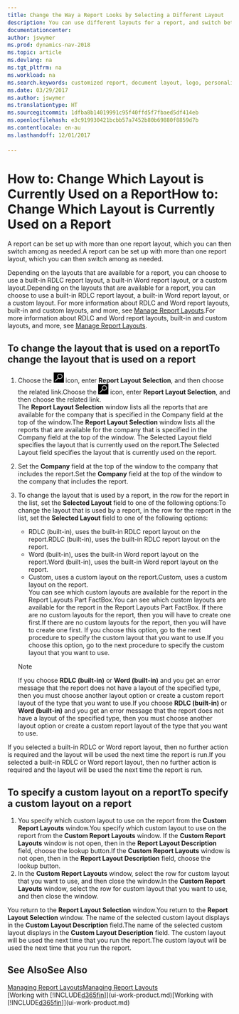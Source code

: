 ```yaml
---
title: Change the Way a Report Looks by Selecting a Different Layout
description: You can use different layouts for a report, and switch between layouts to change how a report looks.
documentationcenter: 
author: jswymer
ms.prod: dynamics-nav-2018
ms.topic: article
ms.devlang: na
ms.tgt_pltfrm: na
ms.workload: na
ms.search.keywords: customized report, document layout, logo, personalize
ms.date: 03/29/2017
ms.author: jswymer
ms.translationtype: HT
ms.sourcegitcommit: 1dfba8b14019991c95f40ffd5f7fbaed5df414eb
ms.openlocfilehash: e3c919930421bcbb57a7452b80b69880f8859d7b
ms.contentlocale: en-au
ms.lasthandoff: 12/01/2017

---
```

# <a name="how-to-change-which-layout-is-currently-used-on-a-report"></a><span data-ttu-id="02d21-103">How to: Change Which Layout is Currently Used on a Report</span><span class="sxs-lookup"><span data-stu-id="02d21-103">How to: Change Which Layout is Currently Used on a Report</span></span>
<span data-ttu-id="02d21-104">A report can be set up with more than one report layout, which you can then switch among as needed.</span><span class="sxs-lookup"><span data-stu-id="02d21-104">A report can be set up with more than one report layout, which you can then switch among as needed.</span></span>

<span data-ttu-id="02d21-105">Depending on the layouts that are available for a report, you can choose to use a built-in RDLC report layout, a built-in Word report layout, or a custom layout.</span><span class="sxs-lookup"><span data-stu-id="02d21-105">Depending on the layouts that are available for a report, you can choose to use a built-in RDLC report layout, a built-in Word report layout, or a custom layout.</span></span> <span data-ttu-id="02d21-106">For more information about RDLC and Word report layouts, built-in and custom layouts, and more, see [Manage Report Layouts](ui-manage-report-layouts.md).</span><span class="sxs-lookup"><span data-stu-id="02d21-106">For more information about RDLC and Word report layouts, built-in and custom layouts, and more, see [Manage Report Layouts](ui-manage-report-layouts.md).</span></span>

## <a name="to-change-the-layout-that-is-used-on-a-report"></a><span data-ttu-id="02d21-107">To change the layout that is used on a report</span><span class="sxs-lookup"><span data-stu-id="02d21-107">To change the layout that is used on a report</span></span>
1. <span data-ttu-id="02d21-108">Choose the ![Search for Page or Report](media/ui-search/search_small.png "Search for Page or Report icon") icon, enter **Report Layout Selection**, and then choose the related link.</span><span class="sxs-lookup"><span data-stu-id="02d21-108">Choose the ![Search for Page or Report](media/ui-search/search_small.png "Search for Page or Report icon") icon, enter **Report Layout Selection**, and then choose the related link.</span></span>  
   <span data-ttu-id="02d21-109">The **Report Layout Selection** window lists all the reports that are available for the company that is specified in the Company field at the top of the window.</span><span class="sxs-lookup"><span data-stu-id="02d21-109">The **Report Layout Selection** window lists all the reports that are available for the company that is specified in the Company field at the top of the window.</span></span> <span data-ttu-id="02d21-110">The Selected Layout field specifies the layout that is currently used on the report.</span><span class="sxs-lookup"><span data-stu-id="02d21-110">The Selected Layout field specifies the layout that is currently used on the report.</span></span>
2. <span data-ttu-id="02d21-111">Set the **Company** field at the top of the window to the company that includes the report.</span><span class="sxs-lookup"><span data-stu-id="02d21-111">Set the **Company** field at the top of the window to the company that includes the report.</span></span>
3. <span data-ttu-id="02d21-112">To change the layout that is used by a report, in the row for the report in the list, set the **Selected Layout** field to one of the following options:</span><span class="sxs-lookup"><span data-stu-id="02d21-112">To change the layout that is used by a report, in the row for the report in the list, set the **Selected Layout** field to one of the following options:</span></span>
   * <span data-ttu-id="02d21-113">RDLC (built-in), uses the built-in RDLC report layout on the report.</span><span class="sxs-lookup"><span data-stu-id="02d21-113">RDLC (built-in), uses the built-in RDLC report layout on the report.</span></span>
   * <span data-ttu-id="02d21-114">Word (built-in), uses the built-in Word report layout on the report.</span><span class="sxs-lookup"><span data-stu-id="02d21-114">Word (built-in), uses the built-in Word report layout on the report.</span></span>
   * <span data-ttu-id="02d21-115">Custom, uses a custom layout on the report.</span><span class="sxs-lookup"><span data-stu-id="02d21-115">Custom, uses a custom layout on the report.</span></span>  
     <span data-ttu-id="02d21-116">You can see which custom layouts are available for the report in the Report Layouts Part FactBox.</span><span class="sxs-lookup"><span data-stu-id="02d21-116">You can see which custom layouts are available for the report in the Report Layouts Part FactBox.</span></span> <span data-ttu-id="02d21-117">If there are no custom layouts for the report, then you will have to create one first.</span><span class="sxs-lookup"><span data-stu-id="02d21-117">If there are no custom layouts for the report, then you will have to create one first.</span></span> <span data-ttu-id="02d21-118">If you choose this option, go to the next procedure to specify the custom layout that you want to use.</span><span class="sxs-lookup"><span data-stu-id="02d21-118">If you choose this option, go to the next procedure to specify the custom layout that you want to use.</span></span>

    > [!NOTE]  
    >   <span data-ttu-id="02d21-119">If you choose **RDLC (built-in)** or **Word (built-in)** and you get an error message that the report does not have a layout of the specified type, then you must choose another layout option or create a custom report layout of the type that you want to use.</span><span class="sxs-lookup"><span data-stu-id="02d21-119">If you choose **RDLC (built-in)** or **Word (built-in)** and you get an error message that the report does not have a layout of the specified type, then you must choose another layout option or create a custom report layout of the type that you want to use.</span></span>

<span data-ttu-id="02d21-120">If you selected a built-in RDLC or Word report layout, then no further action is required and the layout will be used the next time the report is run.</span><span class="sxs-lookup"><span data-stu-id="02d21-120">If you selected a built-in RDLC or Word report layout, then no further action is required and the layout will be used the next time the report is run.</span></span>

## <a name="to-specify-a-custom-layout-on-a-report"></a><span data-ttu-id="02d21-121">To specify a custom layout on a report</span><span class="sxs-lookup"><span data-stu-id="02d21-121">To specify a custom layout on a report</span></span>
1. <span data-ttu-id="02d21-122">You specify which custom layout to use on the report from the **Custom Report Layouts** window.</span><span class="sxs-lookup"><span data-stu-id="02d21-122">You specify which custom layout to use on the report from the **Custom Report Layouts** window.</span></span> <span data-ttu-id="02d21-123">If the **Custom Report Layouts** window is not open, then in the **Report Layout Description** field, choose the lookup button.</span><span class="sxs-lookup"><span data-stu-id="02d21-123">If the **Custom Report Layouts** window is not open, then in the **Report Layout Description** field, choose the lookup button.</span></span>
2. <span data-ttu-id="02d21-124">In the **Custom Report Layouts** window, select the row for custom layout that you want to use, and then close the window.</span><span class="sxs-lookup"><span data-stu-id="02d21-124">In the **Custom Report Layouts** window, select the row for custom layout that you want to use, and then close the window.</span></span>

<span data-ttu-id="02d21-125">You return to the **Report Layout Selection** window.</span><span class="sxs-lookup"><span data-stu-id="02d21-125">You return to the **Report Layout Selection** window.</span></span> <span data-ttu-id="02d21-126">The name of the selected custom layout displays in the **Custom Layout Description** field.</span><span class="sxs-lookup"><span data-stu-id="02d21-126">The name of the selected custom layout displays in the **Custom Layout Description** field.</span></span> <span data-ttu-id="02d21-127">The custom layout will be used the next time that you run the report.</span><span class="sxs-lookup"><span data-stu-id="02d21-127">The custom layout will be used the next time that you run the report.</span></span>

## <a name="see-also"></a><span data-ttu-id="02d21-128">See Also</span><span class="sxs-lookup"><span data-stu-id="02d21-128">See Also</span></span>
[<span data-ttu-id="02d21-129">Managing Report Layouts</span><span class="sxs-lookup"><span data-stu-id="02d21-129">Managing Report Layouts</span></span>](ui-manage-report-layouts.md)  
<span data-ttu-id="02d21-130">[Working with [!INCLUDE[d365fin](includes/d365fin_md.md)]](ui-work-product.md)</span><span class="sxs-lookup"><span data-stu-id="02d21-130">[Working with [!INCLUDE[d365fin](includes/d365fin_md.md)]](ui-work-product.md)</span></span>

